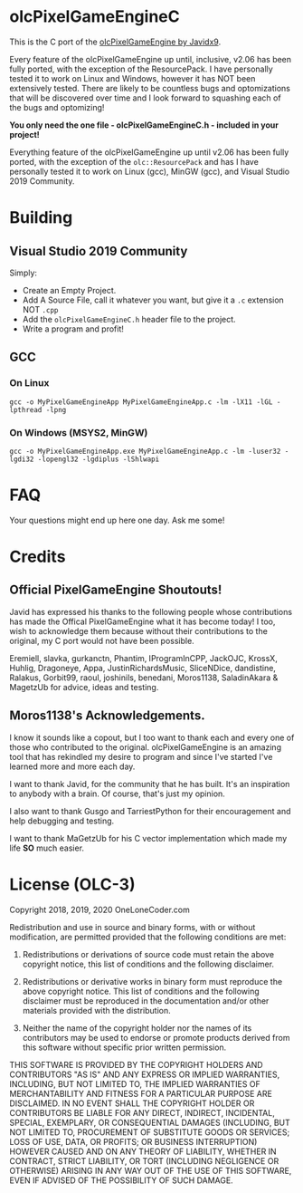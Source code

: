 # olcPixelGameEngineC
This is the C port of the [olcPixelGameEngine by Javidx9](https://github.com/OneLoneCoder/olcPixelGameEngine).

Every feature of the olcPixelGameEngine up until, inclusive, v2.06
has been fully ported, with the exception of the ResourcePack. I
have personally tested it to work on Linux and Windows, however it
has NOT been extensively tested. There are likely to be countless
bugs and optomizations that will be discovered over time and I look
forward to squashing each of the bugs and optomizing!

**You only need the one file - olcPixelGameEngineC.h - included in your project!**

Everything feature of the olcPixelGameEngine up until v2.06 has been
fully ported, with the exception of the ``olc::ResourcePack`` and has
I have personally tested it to work on Linux (gcc), MinGW (gcc), and
Visual Studio 2019 Community.

# Building

## Visual Studio 2019 Community

Simply:

- Create an Empty Project.
- Add A Source File, call it whatever you want, but give it a ``.c`` extension NOT ``.cpp`` 
- Add the ``olcPixelGameEngineC.h`` header file to the project.
- Write a program and profit!

## GCC

### On Linux
```
gcc -o MyPixelGameEngineApp MyPixelGameEngineApp.c -lm -lX11 -lGL -lpthread -lpng
```

### On Windows (MSYS2, MinGW)
```
gcc -o MyPixelGameEngineApp.exe MyPixelGameEngineApp.c -lm -luser32 -lgdi32 -lopengl32 -lgdiplus -lShlwapi
```

# FAQ

Your questions might end up here one day. Ask me some!

# Credits

## Official PixelGameEngine Shoutouts!
Javid has expressed his thanks to the following people whose
contributions has made the Offical PixelGameEngine what it has
become today! I too, wish to acknowledge them because without
their contributions to the original, my C port would not have
been possible.

Eremiell, slavka, gurkanctn,  Phantim, IProgramInCPP, JackOJC,
KrossX,   Huhlig,   Dragoneye,    Appa,   JustinRichardsMusic,
SliceNDice,  dandistine, Ralakus,  Gorbit99, raoul, joshinils,
benedani, Moros1138, SaladinAkara & MagetzUb for advice, ideas
and testing. 

## Moros1138's Acknowledgements.
I know it sounds like a copout, but I too want to thank each
and every one of those who contributed to the original. olcPixelGameEngine
is an amazing tool that has rekindled my desire to program
and since I've started I've learned more and more each day.

I want to thank Javid, for the community that he has built. It's an
inspiration to anybody with a brain. Of course, that's just my opinion.

I also want to thank Gusgo and TarriestPython for their encouragement
and help debugging and testing.

I want to thank MaGetzUb for his C vector implementation which made
my life **SO** much easier.

# License (OLC-3)

Copyright 2018, 2019, 2020 OneLoneCoder.com

Redistribution and use in source and binary forms, with or without 
modification, are permitted provided that the following conditions 
are met:

1. Redistributions or derivations of source code must retain the above 
   copyright notice, this list of conditions and the following disclaimer.

2. Redistributions or derivative works in binary form must reproduce 
   the above copyright notice. This list of conditions and the following 
   disclaimer must be reproduced in the documentation and/or other 
   materials provided with the distribution.

3. Neither the name of the copyright holder nor the names of its 
   contributors may be used to endorse or promote products derived 
   from this software without specific prior written permission.
    
THIS SOFTWARE IS PROVIDED BY THE COPYRIGHT HOLDERS AND CONTRIBUTORS 
"AS IS" AND ANY EXPRESS OR IMPLIED WARRANTIES, INCLUDING, BUT NOT 
LIMITED TO, THE IMPLIED WARRANTIES OF MERCHANTABILITY AND FITNESS FOR 
A PARTICULAR PURPOSE ARE DISCLAIMED. IN NO EVENT SHALL THE COPYRIGHT 
HOLDER OR CONTRIBUTORS BE LIABLE FOR ANY DIRECT, INDIRECT, INCIDENTAL, 
SPECIAL, EXEMPLARY, OR CONSEQUENTIAL DAMAGES (INCLUDING, BUT NOT 
LIMITED TO, PROCUREMENT OF SUBSTITUTE GOODS OR SERVICES; LOSS OF USE, 
DATA, OR PROFITS; OR BUSINESS INTERRUPTION) HOWEVER CAUSED AND ON ANY 
THEORY OF LIABILITY, WHETHER IN CONTRACT, STRICT LIABILITY, OR TORT 
(INCLUDING NEGLIGENCE OR OTHERWISE) ARISING IN ANY WAY OUT OF THE USE
OF THIS SOFTWARE, EVEN IF ADVISED OF THE POSSIBILITY OF SUCH DAMAGE.